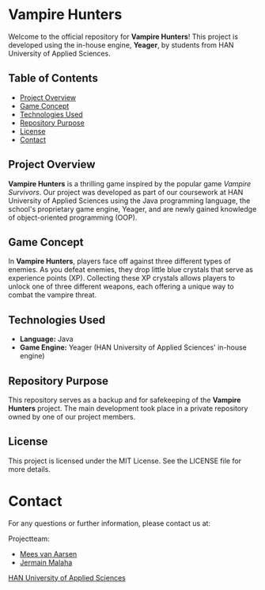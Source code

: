 # Vampire Hunters

Welcome to the official repository for **Vampire Hunters**! This project is developed using the in-house engine, **Yeager**, by students from HAN University of Applied Sciences. 

## Table of Contents

- [Project Overview](#project-overview)
- [Game Concept](#game-concept)
- [Technologies Used](#technologies-used)
- [Repository Purpose](#repository-purpose)
- [License](#license)
- [Contact](#contact)

## Project Overview

**Vampire Hunters** is a thrilling game inspired by the popular game *Vampire Survivors*. Our project was developed as part of our coursework at HAN University of Applied Sciences using the Java programming language, the school's proprietary game engine, Yeager, and are newly gained knowledge of object-oriented programming (OOP).

## Game Concept

In **Vampire Hunters**, players face off against three different types of enemies. As you defeat enemies, they drop little blue crystals that serve as experience points (XP). Collecting these XP crystals allows players to unlock one of three different weapons, each offering a unique way to combat the vampire threat.

## Technologies Used

- **Language:** Java
- **Game Engine:** Yeager (HAN University of Applied Sciences' in-house engine)

## Repository Purpose

This repository serves as a backup and for safekeeping of the **Vampire Hunters** project. The main development took place in a private repository owned by one of our project members.

## License

This project is licensed under the MIT License. See the LICENSE file for more details.

# Contact
For any questions or further information, please contact us at:

Projectteam: 
- [Mees van Aarsen](https://github.com/MrKytman)
- [Jermain Malaha](https://github.com/JermainMalaha)

[HAN University of Applied Sciences](https://www.han.nl/contact/)